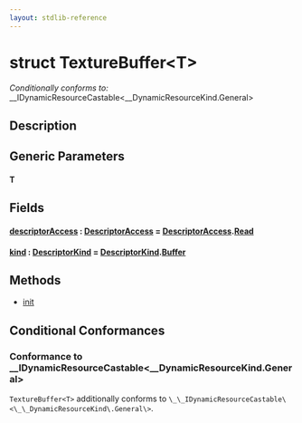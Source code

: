 ```yaml
---
layout: stdlib-reference
---
```


# struct TextureBuffer\<T\>

*Conditionally conforms to:* \_\_IDynamicResourceCastable\<\_\_DynamicResourceKind\.General\>

## Description



## Generic Parameters

####  <a id="typeparam-T"></a>T

## Fields

####  <a id="decl-descriptorAccess"></a>[descriptorAccess](descriptoraccess-a.html) : [DescriptorAccess](../descriptoraccess-0a/index.html) = [DescriptorAccess](../descriptoraccess-0a/index.html)\.[Read](../descriptoraccess-0a/index.html#decl-Read)
####  <a id="decl-kind"></a>[kind](kind.html) : [DescriptorKind](../descriptorkind-0a/index.html) = [DescriptorKind](../descriptorkind-0a/index.html)\.[Buffer](../descriptorkind-0a/index.html#decl-Buffer)

## Methods

* [init](init)

## Conditional Conformances

### Conformance to \_\_IDynamicResourceCastable\<\_\_DynamicResourceKind\.General\>
`TextureBuffer<T>` additionally conforms to `\_\_IDynamicResourceCastable\<\_\_DynamicResourceKind\.General\>`.

<!-- RTD-TOC-START
```{toctree}
:titlesonly:
:hidden:

Handle <handle-0>
descriptorAccess <descriptoraccess-a>
init <init>
kind <kind>
```
RTD-TOC-END -->
